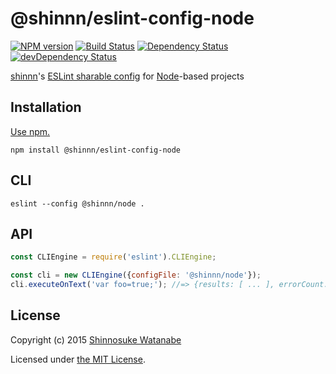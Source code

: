 # @shinnn/eslint-config-node

[![NPM version](https://img.shields.io/npm/v/@shinnn%2feslint-config-node.svg)](https://www.npmjs.com/package/@shinnn/eslint-config-node)
[![Build Status](https://travis-ci.org/shinnn/eslint-config-node.svg?branch=master)](https://travis-ci.org/shinnn/eslint-config-node)
[![Dependency Status](https://david-dm.org/shinnn/eslint-config-node.svg)](https://david-dm.org/shinnn/eslint-config-node)
[![devDependency Status](https://david-dm.org/shinnn/eslint-config-node/dev-status.svg)](https://david-dm.org/shinnn/eslint-config-node#info=devDependencies)

[shinnn](https://github.com/shinnn)'s [ESLint sharable config](http://eslint.org/docs/developer-guide/shareable-configs.html) for [Node](https://nodejs.org/)-based projects

## Installation

[Use npm.](https://docs.npmjs.com/cli/install)

```
npm install @shinnn/eslint-config-node
```

## CLI

```
eslint --config @shinnn/node .
```

## API

```javascript
const CLIEngine = require('eslint').CLIEngine;

const cli = new CLIEngine({configFile: '@shinnn/node'});
cli.executeOnText('var foo=true;'); //=> {results: [ ... ], errorCount: ... }
```

## License

Copyright (c) 2015 [Shinnosuke Watanabe](https://github.com/shinnn)

Licensed under [the MIT License](./LICENSE).
